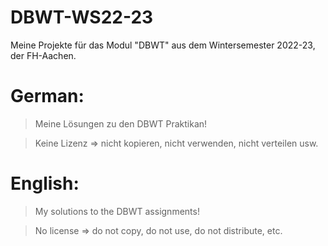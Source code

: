 # DBWT-WS22-23
Meine Projekte für das Modul "DBWT" aus dem Wintersemester 2022-23, der FH-Aachen.


# German:

> Meine Lösungen zu den DBWT Praktikan!

> Keine Lizenz => nicht kopieren, nicht verwenden, nicht verteilen usw.



# English:

> My solutions to the DBWT assignments!

> No license => do not copy, do not use, do not distribute, etc.

